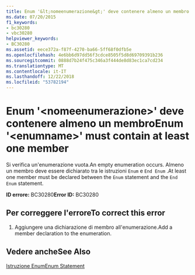 ```yaml
---
title: Enum '&lt;nomeenumerazione&gt;' deve contenere almeno un membro
ms.date: 07/20/2015
f1_keywords:
- bc30280
- vbc30280
helpviewer_keywords:
- BC30280
ms.assetid: eece372a-f87f-4270-ba66-5ff68f0dfb5e
ms.openlocfilehash: 4e6bb6d97dd56f3cdce8505f5d8d69709391b236
ms.sourcegitcommit: 0888d7b24f475c346a3f444de8d83ec1ca7cd234
ms.translationtype: MT
ms.contentlocale: it-IT
ms.lasthandoff: 12/22/2018
ms.locfileid: "53782194"
---
```

# <a name="enum-ltenumnamegt-must-contain-at-least-one-member"></a><span data-ttu-id="88f7a-102">Enum '&lt;nomeenumerazione&gt;' deve contenere almeno un membro</span><span class="sxs-lookup"><span data-stu-id="88f7a-102">Enum '&lt;enumname&gt;' must contain at least one member</span></span>
<span data-ttu-id="88f7a-103">Si verifica un'enumerazione vuota.</span><span class="sxs-lookup"><span data-stu-id="88f7a-103">An empty enumeration occurs.</span></span> <span data-ttu-id="88f7a-104">Almeno un membro deve essere dichiarato tra le istruzioni `Enum` e `End Enum` .</span><span class="sxs-lookup"><span data-stu-id="88f7a-104">At least one member must be declared between the `Enum` statement and the `End Enum` statement.</span></span>  
  
 <span data-ttu-id="88f7a-105">**ID errore:** BC30280</span><span class="sxs-lookup"><span data-stu-id="88f7a-105">**Error ID:** BC30280</span></span>  
  
## <a name="to-correct-this-error"></a><span data-ttu-id="88f7a-106">Per correggere l'errore</span><span class="sxs-lookup"><span data-stu-id="88f7a-106">To correct this error</span></span>  
  
1.  <span data-ttu-id="88f7a-107">Aggiungere una dichiarazione di membro all'enumerazione.</span><span class="sxs-lookup"><span data-stu-id="88f7a-107">Add a member declaration to the enumeration.</span></span>  
  
## <a name="see-also"></a><span data-ttu-id="88f7a-108">Vedere anche</span><span class="sxs-lookup"><span data-stu-id="88f7a-108">See Also</span></span>  
 [<span data-ttu-id="88f7a-109">Istruzione Enum</span><span class="sxs-lookup"><span data-stu-id="88f7a-109">Enum Statement</span></span>](../../visual-basic/language-reference/statements/enum-statement.md)
